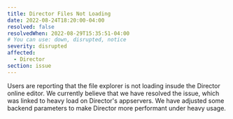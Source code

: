 ```yaml
---
title: Director Files Not Loading
date: 2022-08-24T18:20:00-04:00
resolved: false
resolvedWhen: 2022-08-29T15:35:51-04:00
# You can use: down, disrupted, notice
severity: disrupted
affected:
  - Director
section: issue
---
```

Users are reporting that the file explorer is not loading insude the Director online editor. We currently believe that we have resolved the issue, which was linked to heavy load on Director's appservers. We have adjusted some backend parameters to make Director more performant under heavy usage.

